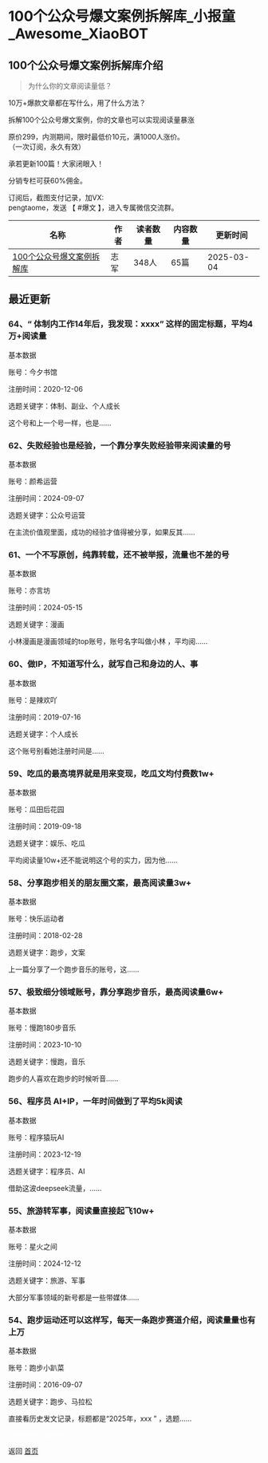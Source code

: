 # 100个公众号爆文案例拆解库_小报童_Awesome_XiaoBOT

## 100个公众号爆文案例拆解库介绍
> 为什么你的文章阅读量低？    
    
10万+爆款文章都在写什么，用了什么方法？    
    
拆解100个公众号爆文案例，你的文章也可以实现阅读量暴涨    
    
原价299，内测期间，限时最低价10元，满1000人涨价。    
（一次订阅，永久有效）    
    
承若更新100篇！大家闭眼入！    
    
分销专栏可获60%佣金。    
    
订阅后，截图支付记录，加VX:    
pengtaome，发送 【 #爆文 】，进入专属微信交流群。  
  


|名称|作者|读者数量|内容数量|更新时间|
|---|---|---|---|---|
|[100个公众号爆文案例拆解库](https://xiaobot.net/p/mediacase?refer=0b133df9-27dc-423b-8101-639049001c13)|志军|348人|65篇|2025-03-04|

## 最近更新
### 64、“ 体制内工作14年后，我发现：xxxx” 这样的固定标题，平均4万+阅读量

基本数据

账号：今夕书馆

注册时间：2020-12-06

选题关键字：体制、副业、个人成长

这个号和上一个号一样，也是......

### 62、失败经验也是经验，一个靠分享失败经验带来阅读量的号

基本数据

账号：颜希运营

注册时间：2024-09-07

选题关键字：公众号运营

在主流价值观里面，成功的经验才值得被分享，如果反其......

### 61、一个不写原创，纯靠转载，还不被举报，流量也不差的号

基本数据

账号：亦言坊

注册时间：2024-05-15

选题关键字：漫画

小林漫画是漫画领域的top账号，账号名字叫做小林 ，平均阅......

### 60、做IP，不知道写什么，就写自己和身边的人、事

基本数据

账号：是辣欢吖

注册时间：2019-07-16

选题关键字：个人成长

这个账号别看她注册时间是......

### 59、吃瓜的最高境界就是用来变现，吃瓜文均付费数1w+

基本数据

账号：瓜田后花园

注册时间：2019-09-18

选题关键字：娱乐、吃瓜

平均阅读量10w+还不能说明这个号的实力，因为他......

### 58、分享跑步相关的朋友圈文案，最高阅读量3w+

基本数据

账号：快乐运动者

注册时间：2018-02-28

选题关键字：跑步，文案

上一篇分享了一个跑步音乐的账号，这......

### 57、极致细分领域账号，靠分享跑步音乐，最高阅读量6w+

基本数据

账号：慢跑180步音乐

注册时间：2023-10-10

选题关键字：慢跑，音乐

跑步的人喜欢在跑步的时候听音......

### 56、程序员 AI+IP，一年时间做到了平均5k阅读

基本数据

账号：程序猿玩AI

注册时间：2023-12-19

选题关键字：程序员、AI

借助这波deepseek流量，......

### 55、旅游转军事，阅读量直接起飞10w+

基本数据

账号：星火之间

注册时间：2024-12-12

选题关键字：旅游、军事

大部分军事领域的新号都是一些带媒体......

### 54、跑步运动还可以这样写，每天一条跑步赛道介绍，阅读量量也有上万

基本数据

账号：跑步小趴菜

注册时间：2016-09-07

选题关键字：跑步、马拉松

直接看历史发文记录，标题都是“2025年，xxx ” ，选题......


<a href="https://github.com/Reno9527/awesome-xiaobot" style="color: white; text-decoration: none;">awesome-xiaobot</a>

返回 [首页](../README.md)
